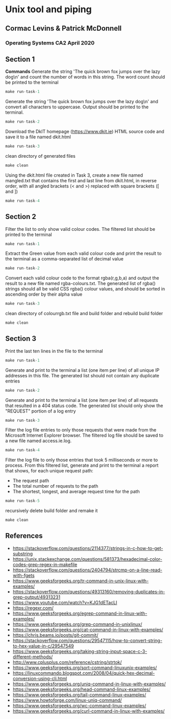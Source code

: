 # Unix tool and piping
## Cormac Levins & Patrick McDonnell
### Operating Systems CA2 April 2020

## Section 1
**Commands**
Generate the string 'The quick brown fox jumps over the lazy dog\n' and count the number of words in this
string. The word count should be printed to the terminal
```c
make run-task-1
```


Generate the string 'The quick brown fox jumps over the lazy dog\n' and convert all characters to uppercase.
Output should be printed to the terminal.
```c
make run-task-2
```

 Download the DkIT homepage (https://www.dkit.ie) HTML source code and save it to a file named dkit.html
```c
make run-task-3
```
clean directory of generated files
```c
make clean
```

Using the dkit.html file created in Task 3, create a new file named mangled.txt that contains the first and last line from
dkit.html, in reverse order, with all angled brackets (< and >) replaced with square brackets ([ and ])
```c
make run-task-4
```

## Section 2
Filter the list to only show valid colour codes. The filtered list should be printed to the terminal
```c
make run-task-1
```

Extract the Green value from each valid colour code and print the result to the terminal as a comma-separated list of decimal
value
```c
make run-task-2
```
Convert each valid colour code to the format rgba(r,g,b,a) and output the result to a new file named rgba-colours.txt. The
generated list of rgba() strings should all be valid CSS rgba() colour values, and should be sorted in ascending order by their alpha
value
```c
make run-task-3
```

clean directory of colourrgb.txt file and build folder and rebuild build folder
```c
make clean
```
## Section 3
 Print the last ten lines in the file to the terminal
```c
make run-task-1
```

 Generate and print to the terminal a list (one item per line) of all unique IP addresses in this file. The generated list should not
contain any duplicate entries
```c
make run-task-2
```

Generate and print to the terminal a list (one item per line) of all requests that resulted in a 404 status code. The generated
list should only show the "REQUEST" portion of a log entry
```c
make run-task-3
```

 Filter the log file entries to only those requests that were made from the Microsoft Internet Explorer browser. The filtered log
file should be saved to a new file named access.ie.log.
```c
make run-task-4
```

Filter the log file to only those entries that took 5 milliseconds or more to process. From this filtered list, generate and print to
the terminal a report that shows, for each unique request path:
* The request path
* The total number of requests to the path
* The shortest, longest, and average request time for the path
```c
make run-task-5
```

recursively delete build folder and remake it
```c
make clean
```


## References
* https://stackoverflow.com/questions/2114377/strings-in-c-how-to-get-substring
* https://unix.stackexchange.com/questions/581373/hexadecimal-color-codes-grep-regex-in-makefile
* https://stackoverflow.com/questions/2404794/strcmp-on-a-line-read-with-fgets
* https://www.geeksforgeeks.org/tr-command-in-unix-linux-with-examples/
* https://stackoverflow.com/questions/49313160/removing-duplicates-in-grep-output/49313231
* https://www.youtube.com/watch?v=KJG1dETacLI
* https://regexr.com/
* https://www.geeksforgeeks.org/egrep-command-in-linux-with-examples/
* https://www.geeksforgeeks.org/grep-command-in-unixlinux/
* https://www.geeksforgeeks.org/cat-command-in-linux-with-examples/
* https://chris.beams.io/posts/git-commit/
* https://stackoverflow.com/questions/29547115/how-to-convert-string-to-hex-value-in-c/29547549
* https://www.geeksforgeeks.org/taking-string-input-space-c-3-different-methods/
* http://www.cplusplus.com/reference/cstring/strtok/
* https://www.geeksforgeeks.org/sort-command-linuxunix-examples/
* https://linuxcommando.blogspot.com/2008/04/quick-hex-decimal-conversion-using-cli.html
* https://www.geeksforgeeks.org/uniq-command-in-linux-with-examples/
* https://www.geeksforgeeks.org/head-command-linux-examples/
* https://www.geeksforgeeks.org/tail-command-linux-examples/
* https://www.howtoforge.com/linux-uniq-command/
* https://www.geeksforgeeks.org/wc-command-linux-examples/
* https://www.geeksforgeeks.org/curl-command-in-linux-with-examples/
